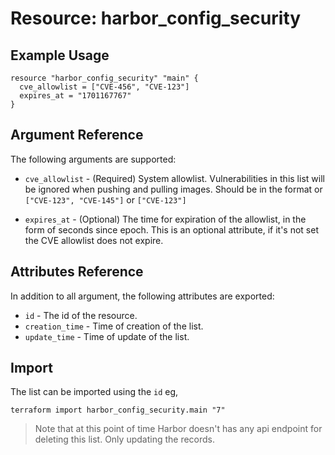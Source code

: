 # Resource: harbor_config_security

## Example Usage

```hcl
resource "harbor_config_security" "main" {
  cve_allowlist = ["CVE-456", "CVE-123"]
  expires_at = "1701167767"
}
```

## Argument Reference

The following arguments are supported:

* `cve_allowlist` - (Required) System allowlist. Vulnerabilities in this list will be ignored when pushing and pulling images. Should be in the format or `["CVE-123", "CVE-145"]` or `["CVE-123"]`

* `expires_at` - (Optional) The time for expiration of the allowlist, in the form of seconds since epoch. This is an optional attribute, if it's not set the CVE allowlist does not expire.

## Attributes Reference

In addition to all argument, the following attributes are exported:

* `id` - The id of the resource.
* `creation_time` - Time of creation of the list.
* `update_time` - Time of update of the list.

## Import

The list can be imported using the `id` eg,

`
terraform import harbor_config_security.main "7"
`

> Note that at this point of time Harbor doesn't has any api endpoint for deleting this list. Only updating the records.
